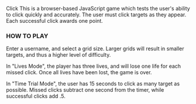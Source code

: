 Click This is a browser-based JavaScript game which tests the user's ability to click quickly and accurately. The user must click targets as they appear. Each successful click awards one point. 

### HOW TO PLAY ###
Enter a username, and select a grid size. Larger grids will result in smaller targets, and thus a higher level of difficulty. 

In "Lives Mode", the player has three lives, and will lose one life for each missed click. Once all lives have been lost, the game is over. 

In "Time Trial Mode", the user has 15 seconds to click as many target as possible. Missed clicks subtract one second from the timer, while successful clicks add .5. 

